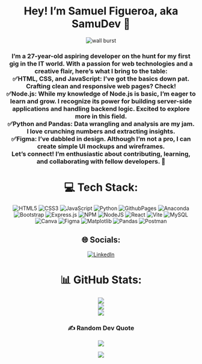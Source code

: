 <div align="center">
<h1>Hey! I’m Samuel Figueroa, aka SamuDev 👋</h1>
  
![wall burst](https://github.com/imsamudev01/imsamudev01/assets/160678978/bd9d0414-bd37-4bf1-b67f-25f0014c3cc6) 

<h3>
I’m a 27-year-old aspiring developer on the hunt for my first gig in the IT world. With a passion for web technologies and a creative flair, here’s what I bring to the table: <br>
✅HTML, CSS, and JavaScript: I’ve got the basics down pat. Crafting clean and responsive web pages? Check! <br>
✅Node.js: While my knowledge of Node.js is basic, I’m eager to learn and grow. I recognize its power for building server-side applications and handling backend logic. Excited to explore more in this field. <br>
✅Python and Pandas: Data wrangling and analysis are my jam. I love crunching numbers and extracting insights. <br>
✅Figma: I’ve dabbled in design. Although I’m not a pro, I can create simple UI mockups and wireframes. <br>
Let’s connect! I’m enthusiastic about contributing, learning, and collaborating with fellow developers. 🚀 </h3>




# 💻 Tech Stack:
![HTML5](https://img.shields.io/badge/html5-%23E34F26.svg?style=for-the-badge&logo=html5&logoColor=white) ![CSS3](https://img.shields.io/badge/css3-%231572B6.svg?style=for-the-badge&logo=css3&logoColor=white) ![JavaScript](https://img.shields.io/badge/javascript-%23323330.svg?style=for-the-badge&logo=javascript&logoColor=%23F7DF1E) ![Python](https://img.shields.io/badge/python-3670A0?style=for-the-badge&logo=python&logoColor=ffdd54) ![GithubPages](https://img.shields.io/badge/github%20pages-121013?style=for-the-badge&logo=github&logoColor=white) ![Anaconda](https://img.shields.io/badge/Anaconda-%2344A833.svg?style=for-the-badge&logo=anaconda&logoColor=white) ![Bootstrap](https://img.shields.io/badge/bootstrap-%238511FA.svg?style=for-the-badge&logo=bootstrap&logoColor=white) ![Express.js](https://img.shields.io/badge/express.js-%23404d59.svg?style=for-the-badge&logo=express&logoColor=%2361DAFB) ![NPM](https://img.shields.io/badge/NPM-%23CB3837.svg?style=for-the-badge&logo=npm&logoColor=white) ![NodeJS](https://img.shields.io/badge/node.js-6DA55F?style=for-the-badge&logo=node.js&logoColor=white) ![React](https://img.shields.io/badge/react-%2320232a.svg?style=for-the-badge&logo=react&logoColor=%2361DAFB) ![Vite](https://img.shields.io/badge/vite-%23646CFF.svg?style=for-the-badge&logo=vite&logoColor=white) ![MySQL](https://img.shields.io/badge/mysql-%2300000f.svg?style=for-the-badge&logo=mysql&logoColor=white) ![Canva](https://img.shields.io/badge/Canva-%2300C4CC.svg?style=for-the-badge&logo=Canva&logoColor=white) ![Figma](https://img.shields.io/badge/figma-%23F24E1E.svg?style=for-the-badge&logo=figma&logoColor=white) ![Matplotlib](https://img.shields.io/badge/Matplotlib-%23ffffff.svg?style=for-the-badge&logo=Matplotlib&logoColor=black) ![Pandas](https://img.shields.io/badge/pandas-%23150458.svg?style=for-the-badge&logo=pandas&logoColor=white) ![Postman](https://img.shields.io/badge/Postman-FF6C37?style=for-the-badge&logo=postman&logoColor=white)


## 🌐 Socials:
[![LinkedIn](https://img.shields.io/badge/LinkedIn-%230077B5.svg?logo=linkedin&logoColor=white)](https://linkedin.com/in/https://www.linkedin.com/in/samudev/)


# 📊 GitHub Stats:
![](https://github-readme-stats.vercel.app/api?username=imsamudev01&theme=tokyonight&hide_border=true&include_all_commits=false&count_private=false)<br/>
![](https://github-readme-streak-stats.herokuapp.com/?user=imsamudev01&theme=tokyonight&hide_border=true)<br/>
![](https://github-readme-stats.vercel.app/api/top-langs/?username=imsamudev01&theme=tokyonight&hide_border=true&include_all_commits=false&count_private=false&layout=compact)


### ✍️ Random Dev Quote
![](https://quotes-github-readme.vercel.app/api?type=horizontal&theme=tokyonight)

[![](https://visitcount.itsvg.in/api?id=imsamudev01&label=Profile%20Views&color=6&icon=5&pretty=true)](https://visitcount.itsvg.in)


</div>

